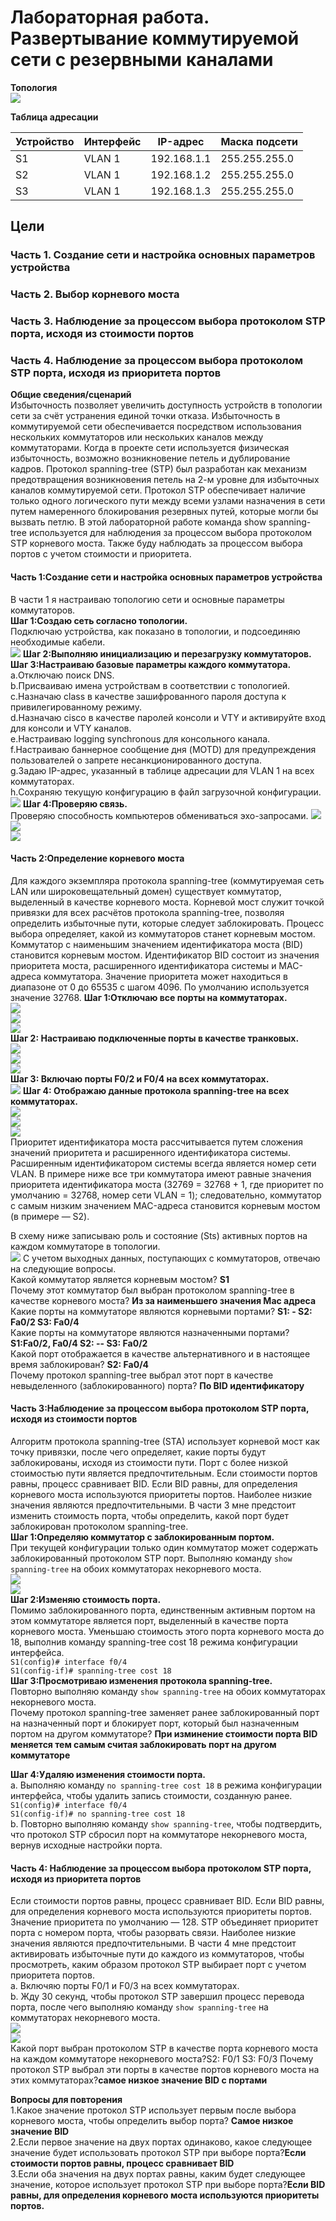 # Лабораторная работа. Развертывание коммутируемой сети с резервными каналами
**Топология**  
![]([1](https://github.com/Mr-Philip/-Otus-Network-Engineer-/blob/main/laboratory%20works/15.%20Spanning%20Tree%20Protocol%20(STP)/Pics/%D0%A2%D0%BE%D0%BF%D0%BE%D0%BB%D0%BE%D0%B3%D0%B8%D1%8F.png))

**Таблица адресации**  

|Устройство|Интерфейс|IP-адрес|Маска подсети|
|---|---|---|---|
|S1|VLAN 1|192.168.1.1|255.255.255.0|
|S2|VLAN 1|192.168.1.2|255.255.255.0|
|S3|VLAN 1|192.168.1.3|255.255.255.0|
## Цели
### Часть 1. Создание сети и настройка основных параметров устройства
### Часть 2. Выбор корневого моста
### Часть 3. Наблюдение за процессом выбора протоколом STP порта, исходя из стоимости портов
### Часть 4. Наблюдение за процессом выбора протоколом STP порта, исходя из приоритета портов  
**Общие сведения/сценарий**  
Избыточность позволяет увеличить доступность устройств в топологии сети за счёт устранения единой точки отказа. Избыточность в коммутируемой сети обеспечивается посредством использования нескольких коммутаторов или нескольких каналов между коммутаторами. Когда в проекте сети используется физическая избыточность, возможно возникновение петель и дублирование кадров.
Протокол spanning-tree (STP) был разработан как механизм предотвращения возникновения петель на 2-м уровне для избыточных каналов коммутируемой сети. Протокол STP обеспечивает наличие только одного логического пути между всеми узлами назначения в сети путем намеренного блокирования резервных путей, которые могли бы вызвать петлю.
В этой лабораторной работе команда show spanning-tree используется для наблюдения за процессом выбора протоколом STP корневого моста. Также буду наблюдать за процессом выбора портов с учетом стоимости и приоритета.  

#### Часть 1:Создание сети и настройка основных параметров устройства
В части 1 я настраиваю топологию сети и основные параметры коммутаторов.  
**Шаг 1:Создаю сеть согласно топологии.**  
Подключаю устройства, как показано в топологии, и подсоединяю необходимые кабели.  
![](https://github.com/Mr-Philip/-Otus-Network-Engineer-/blob/main/laboratory%20works/15.%20Spanning%20Tree%20Protocol%20(STP)/Pics/S11.png)
**Шаг 2:Выполняю инициализацию и перезагрузку коммутаторов.**  
**Шаг 3:Настраиваю базовые параметры каждого коммутатора.**  
a.Отключаю поиск DNS.  
b.Присваиваю имена устройствам в соответствии с топологией.  
c.Назначаю class в качестве зашифрованного пароля доступа к привилегированному режиму.  
d.Назначаю cisco в качестве паролей консоли и VTY и активируйте вход для консоли и VTY каналов.  
e.Настраиваю logging synchronous для консольного канала.  
f.Настраиваю баннерное сообщение дня (MOTD) для предупреждения пользователей о запрете несанкционированного доступа.  
g.Задаю IP-адрес, указанный в таблице адресации для VLAN 1 на всех коммутаторах.  
h.Сохраняю текущую конфигурацию в файл загрузочной конфигурации.  
![](https://github.com/Mr-Philip/-Otus-Network-Engineer-/blob/main/laboratory%20works/15.%20Spanning%20Tree%20Protocol%20(STP)/Pics/S12.png)
**Шаг 4:Проверяю связь.**  
Проверяю способность компьютеров обмениваться эхо-запросами.
![](https://github.com/Mr-Philip/-Otus-Network-Engineer-/blob/main/laboratory%20works/15.%20Spanning%20Tree%20Protocol%20(STP)/Pics/S14s1s2.png)  
![](https://github.com/Mr-Philip/-Otus-Network-Engineer-/blob/main/laboratory%20works/15.%20Spanning%20Tree%20Protocol%20(STP)/Pics/S14s1s3.png)  
![](https://github.com/Mr-Philip/-Otus-Network-Engineer-/blob/main/laboratory%20works/15.%20Spanning%20Tree%20Protocol%20(STP)/Pics/S14s2s3.png)  
#### Часть 2:Определение корневого моста
Для каждого экземпляра протокола spanning-tree (коммутируемая сеть LAN или широковещательный домен) существует коммутатор, выделенный в качестве корневого моста. Корневой мост служит точкой привязки для всех расчётов протокола spanning-tree, позволяя определить избыточные пути, которые следует заблокировать.
Процесс выбора определяет, какой из коммутаторов станет корневым мостом. Коммутатор с наименьшим значением идентификатора моста (BID) становится корневым мостом. Идентификатор BID состоит из значения приоритета моста, расширенного идентификатора системы и MAC-адреса коммутатора. Значение приоритета может находиться в диапазоне от 0 до 65535 с шагом 4096. По умолчанию используется значение 32768.
**Шаг 1:Отключаю все порты на коммутаторах.**  
![](https://github.com/Mr-Philip/-Otus-Network-Engineer-/blob/main/laboratory%20works/15.%20Spanning%20Tree%20Protocol%20(STP)/Pics/s21s1.png)  
![](https://github.com/Mr-Philip/-Otus-Network-Engineer-/blob/main/laboratory%20works/15.%20Spanning%20Tree%20Protocol%20(STP)/Pics/s21s2.png)  
![](https://github.com/Mr-Philip/-Otus-Network-Engineer-/blob/main/laboratory%20works/15.%20Spanning%20Tree%20Protocol%20(STP)/Pics/s21s3.png)  
**Шаг 2:	Настраиваю подключенные порты в качестве транковых.**  
![](https://github.com/Mr-Philip/-Otus-Network-Engineer-/blob/main/laboratory%20works/15.%20Spanning%20Tree%20Protocol%20(STP)/Pics/s22s1.png)  
![](https://github.com/Mr-Philip/-Otus-Network-Engineer-/blob/main/laboratory%20works/15.%20Spanning%20Tree%20Protocol%20(STP)/Pics/s22s2.png)  
![](https://github.com/Mr-Philip/-Otus-Network-Engineer-/blob/main/laboratory%20works/15.%20Spanning%20Tree%20Protocol%20(STP)/Pics/s22s3.png)  
**Шаг 3:	Включаю порты F0/2 и F0/4 на всех коммутаторах.**  
![](https://github.com/Mr-Philip/-Otus-Network-Engineer-/blob/main/laboratory%20works/15.%20Spanning%20Tree%20Protocol%20(STP)/Pics/s23.png)
**Шаг 4:	Отображаю данные протокола spanning-tree на всех коммутаторах.**  
![](https://github.com/Mr-Philip/-Otus-Network-Engineer-/blob/main/laboratory%20works/15.%20Spanning%20Tree%20Protocol%20(STP)/Pics/s24s1.png)  
![](https://github.com/Mr-Philip/-Otus-Network-Engineer-/blob/main/laboratory%20works/15.%20Spanning%20Tree%20Protocol%20(STP)/Pics/s24s2.png)  
![](https://github.com/Mr-Philip/-Otus-Network-Engineer-/blob/main/laboratory%20works/15.%20Spanning%20Tree%20Protocol%20(STP)/Pics/s24s3.png)  
Приоритет идентификатора моста рассчитывается путем сложения значений приоритета и расширенного идентификатора системы. Расширенным идентификатором системы всегда является номер сети VLAN. В примере ниже все три коммутатора имеют равные значения приоритета идентификатора моста (32769 = 32768 + 1, где приоритет по умолчанию = 32768, номер сети VLAN = 1); следовательно, коммутатор с самым низким значением MAC-адреса становится корневым мостом (в примере — S2).  

В схему ниже записываю роль и состояние (Sts) активных портов на каждом коммутаторе в топологии.  
![](https://github.com/Mr-Philip/-Otus-Network-Engineer-/blob/main/laboratory%20works/15.%20Spanning%20Tree%20Protocol%20(STP)/Pics/s24.png)
С учетом выходных данных, поступающих с коммутаторов, отвечаю на следующие вопросы.  
Какой коммутатор является корневым мостом? **S1**  
Почему этот коммутатор был выбран протоколом spanning-tree в качестве корневого моста?
**Из за наименьшего значения Mac адреса**  
Какие порты на коммутаторе являются корневыми портами? **S1: -   S2: Fa0/2 S3: Fa0/4**  
Какие порты на коммутаторе являются назначенными портами? **S1:Fa0/2, Fa0/4  S2: -- S3: Fa0/2**  
Какой порт отображается в качестве альтернативного и в настоящее время заблокирован? **S2: Fa0/4**  
Почему протокол spanning-tree выбрал этот порт в качестве невыделенного (заблокированного) порта?
**По BID идентификатору**  
#### Часть 3:Наблюдение за процессом выбора протоколом STP порта, исходя из стоимости портов
Алгоритм протокола spanning-tree (STA) использует корневой мост как точку привязки, после чего определяет, какие порты будут заблокированы, исходя из стоимости пути. Порт с более низкой стоимостью пути является предпочтительным. Если стоимости портов равны, процесс сравнивает BID. Если BID равны, для определения корневого моста используются приоритеты портов. Наиболее низкие значения являются предпочтительными. В части 3 мне предстоит изменить стоимость порта, чтобы определить, какой порт будет заблокирован протоколом spanning-tree.  
**Шаг 1:Определяю коммутатор с заблокированным портом.**  
При текущей конфигурации только один коммутатор может содержать заблокированный протоколом STP порт. Выполняю команду `show spanning-tree` на обоих коммутаторах некорневого моста.  
![](https://github.com/Mr-Philip/-Otus-Network-Engineer-/blob/main/laboratory%20works/15.%20Spanning%20Tree%20Protocol%20(STP)/Pics/s24s2.png)  
![](https://github.com/Mr-Philip/-Otus-Network-Engineer-/blob/main/laboratory%20works/15.%20Spanning%20Tree%20Protocol%20(STP)/Pics/s24s3.png)  
**Шаг 2:Изменяю стоимость порта.**  
Помимо заблокированного порта, единственным активным портом на этом коммутаторе является порт, выделенный в качестве порта корневого моста. Уменьшаю стоимость этого порта корневого моста до 18, выполнив команду spanning-tree cost 18 режима конфигурации интерфейса.  
`S1(config)# interface f0/4`  
`S1(config-if)# spanning-tree cost 18`  
**Шаг 3:Просмотриваю изменения протокола spanning-tree.**  
Повторно выполняю команду `show spanning-tree` на обоих коммутаторах некорневого моста.  
Почему протокол spanning-tree заменяет ранее заблокированный порт на назначенный порт и блокирует порт, который был назначенным портом на другом коммутаторе? **При изминение стоимости порта BID меняется тем самым считая заблокировать порт на другом коммутаторе**  

**Шаг 4:Удаляю изменения стоимости порта.**  
a.	Выполняю команду `no spanning-tree cost 18` в режима конфигурации интерфейса, чтобы удалить запись стоимости, созданную ранее.  
`S1(config)# interface f0/4`  
`S1(config-if)# no spanning-tree cost 18`  
b.	Повторно выполняю команду `show spanning-tree`, чтобы подтвердить, что протокол STP сбросил порт на коммутаторе некорневого моста, вернув исходные настройки порта.  
#### Часть 4:	Наблюдение за процессом выбора протоколом STP порта, исходя из приоритета портов
Если стоимости портов равны, процесс сравнивает BID. Если BID равны, для определения корневого моста используются приоритеты портов. Значение приоритета по умолчанию — 128. STP объединяет приоритет порта с номером порта, чтобы разорвать связи. Наиболее низкие значения являются предпочтительными. В части 4 мне предстоит активировать избыточные пути до каждого из коммутаторов, чтобы просмотреть, каким образом протокол STP выбирает порт с учетом приоритета портов.  
a.	Включяю порты F0/1 и F0/3 на всех коммутаторах.  
b.	Жду 30 секунд, чтобы протокол STP завершил процесс перевода порта, после чего выполняю команду `show spanning-tree` на коммутаторах некорневого моста.  
![](https://github.com/Mr-Philip/-Otus-Network-Engineer-/blob/main/laboratory%20works/15.%20Spanning%20Tree%20Protocol%20(STP)/Pics/S4s2.png)  
![](https://github.com/Mr-Philip/-Otus-Network-Engineer-/blob/main/laboratory%20works/15.%20Spanning%20Tree%20Protocol%20(STP)/Pics/s4s3.png)  
Какой порт выбран протоколом STP в качестве порта корневого моста на каждом коммутаторе некорневого моста?S2: F0/1 S3: F0/3 
Почему протокол STP выбрал эти порты в качестве портов корневого моста на этих коммутаторах?**самое низкое значение BID c портами**  

**Вопросы для повторения**  
1.Какое значение протокол STP использует первым после выбора корневого моста, чтобы определить выбор порта? **Самое низкое значение BID**  
2.Если первое значение на двух портах одинаково, какое следующее значение будет использовать протокол STP при выборе порта?**Если стоимости портов равны, процесс сравнивает BID**  
3.Если оба значения на двух портах равны, каким будет следующее значение, которое использует протокол STP при выборе порта?**Если BID равны, для определения корневого моста используются приоритеты портов.**  

